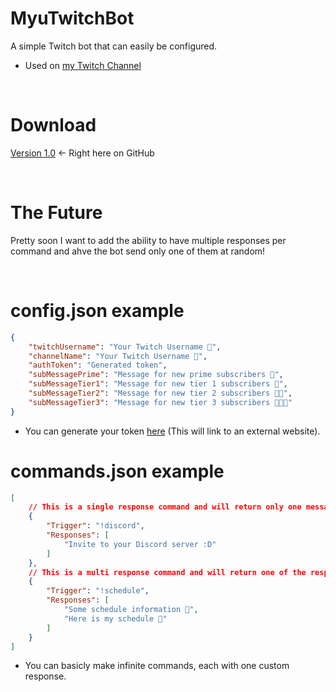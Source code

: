 # MyuTwitchBot
A simple Twitch bot that can easily be configured.

* Used on [my Twitch Channel](https://twitch.tv/subsilence_myu)

<br>

# Download
[Version 1.0](https://github.com/mutedev/MyuTwitchBot/releases/tag/1.0) <- Right here on GitHub

<br>

# The Future
Pretty soon I want to add the ability to have multiple responses per command and ahve the bot send only one of them at random!

<br>

# config.json example
```json
{
    "twitchUsername": "Your Twitch Username 💜",
    "channelName": "Your Twitch Username 💜",
    "authToken": "Generated token",
    "subMessagePrime": "Message for new prime subscribers 🧡",
    "subMessageTier1": "Message for new tier 1 subscribers 💜",
    "subMessageTier2": "Message for new tier 2 subscribers 💜💜",
    "subMessageTier3": "Message for new tier 3 subscribers 💜💜💜"
}
```
* You can generate your token [here](https://twitchapps.com/tmi/) (This will link to an external website).

# commands.json example
```json
[
    // This is a single response command and will return only one message
    {
        "Trigger": "!discord",
        "Responses": [ 
            "Invite to your Discord server :D"   
        ]
    },
    // This is a multi response command and will return one of the responses at random
    {
        "Trigger": "!schedule",
        "Responses": [ 
            "Some schedule information 📅",
            "Here is my schedule 📅"   
        ]
    }
]
```
* You can basicly make infinite commands, each with one custom response.

